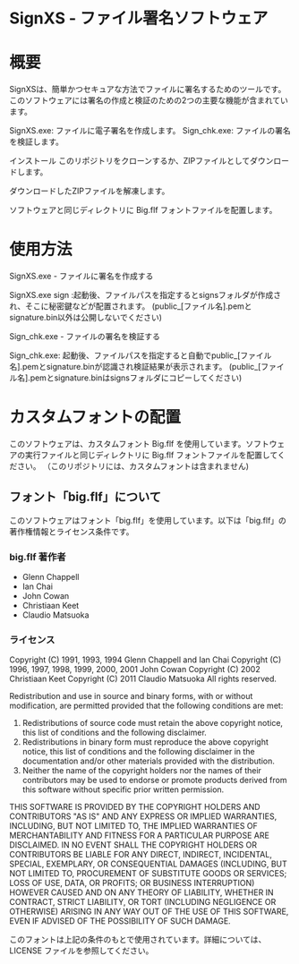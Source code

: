 # SignXS - ファイル署名ソフトウェア

# 概要
SignXSは、簡単かつセキュアな方法でファイルに署名するためのツールです。
このソフトウェアには署名の作成と検証のための2つの主要な機能が含まれています。

SignXS.exe: ファイルに電子署名を作成します。
Sign_chk.exe: ファイルの署名を検証します。

インストール
このリポジトリをクローンするか、ZIPファイルとしてダウンロードします。

ダウンロードしたZIPファイルを解凍します。

ソフトウェアと同じディレクトリに Big.flf フォントファイルを配置します。

# 使用方法
SignXS.exe - ファイルに署名を作成する

SignXS.exe sign :起動後、ファイルパスを指定するとsignsフォルダが作成され、そこに秘密鍵などが配置されます。
(public_[ファイル名].pemとsignature.bin以外は公開しないでください)

Sign_chk.exe - ファイルの署名を検証する

Sign_chk.exe: 起動後、ファイルパスを指定すると自動でpublic_[ファイル名].pemとsignature.binが認識され検証結果が表示されます。
(public_[ファイル名].pemとsignature.binはsignsフォルダにコピーしてください)


# カスタムフォントの配置
このソフトウェアは、カスタムフォント Big.flf を使用しています。ソフトウェアの実行ファイルと同じディレクトリに Big.flf フォントファイルを配置してください。
（このリポジトリには、カスタムフォントは含まれません)

## フォント「big.flf」について

このソフトウェアはフォント「big.flf」を使用しています。以下は「big.flf」の著作権情報とライセンス条件です。

### big.flf 著作者

- Glenn Chappell
- Ian Chai
- John Cowan
- Christiaan Keet
- Claudio Matsuoka

### ライセンス

Copyright (C) 1991, 1993, 1994 Glenn Chappell and Ian Chai
Copyright (C) 1996, 1997, 1998, 1999, 2000, 2001 John Cowan
Copyright (C) 2002 Christiaan Keet
Copyright (C) 2011 Claudio Matsuoka
All rights reserved.

Redistribution and use in source and binary forms, with or without
modification, are permitted provided that the following conditions
are met:

1. Redistributions of source code must retain the above copyright
   notice, this list of conditions and the following disclaimer.
2. Redistributions in binary form must reproduce the above copyright
   notice, this list of conditions and the following disclaimer in the
   documentation and/or other materials provided with the distribution.
3. Neither the name of the copyright holders nor the names of their
   contributors may be used to endorse or promote products derived
   from this software without specific prior written permission.

THIS SOFTWARE IS PROVIDED BY THE COPYRIGHT HOLDERS AND CONTRIBUTORS
"AS IS" AND ANY EXPRESS OR IMPLIED WARRANTIES, INCLUDING, BUT NOT
LIMITED TO, THE IMPLIED WARRANTIES OF MERCHANTABILITY AND FITNESS
FOR A PARTICULAR PURPOSE ARE DISCLAIMED. IN NO EVENT SHALL THE
COPYRIGHT HOLDERS OR CONTRIBUTORS BE LIABLE FOR ANY DIRECT, INDIRECT,
INCIDENTAL, SPECIAL, EXEMPLARY, OR CONSEQUENTIAL DAMAGES (INCLUDING,
BUT NOT LIMITED TO, PROCUREMENT OF SUBSTITUTE GOODS OR SERVICES; LOSS
OF USE, DATA, OR PROFITS; OR BUSINESS INTERRUPTION) HOWEVER CAUSED AND
ON ANY THEORY OF LIABILITY, WHETHER IN CONTRACT, STRICT LIABILITY, OR
TORT (INCLUDING NEGLIGENCE OR OTHERWISE) ARISING IN ANY WAY OUT OF THE
USE OF THIS SOFTWARE, EVEN IF ADVISED OF THE POSSIBILITY OF SUCH DAMAGE.

このフォントは上記の条件のもとで使用されています。詳細については、LICENSE ファイルを参照してください。